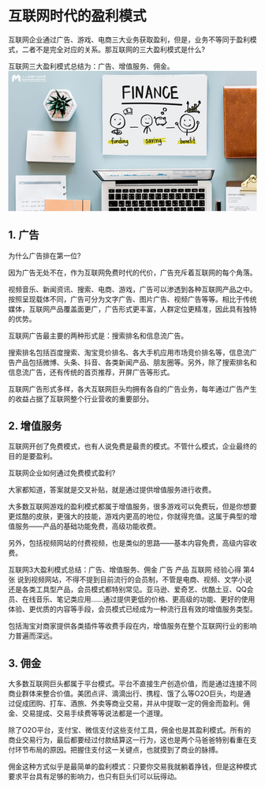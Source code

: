 # 互联网时代的盈利模式

 互联网企业通过广告、游戏、电商三大业务获取盈利，但是，业务不等同于盈利模式，二者不是完全对应的关系。那互联网的三大盈利模式是什么?

互联网三大盈利模式总结为：广告、增值服务、佣金。
![](images\盈利.jpg)
 

 ## 1. 广告

为什么广告排在第一位?

因为广告无处不在，作为互联网免费时代的代价，广告充斥着互联网的每个角落。

视频音乐、新闻资讯、搜索、电商、游戏，广告可以渗透到各种互联网产品之中。按照呈现载体不同，广告可分为文字广告、图片广告、视频广告等等。相比于传统媒体，互联网产品覆盖面更广，广告形式更丰富，人群定位更精准，因此具有独特的优势。

互联网广告最主要的两种形式是：搜索排名和信息流广告。

搜索排名包括百度搜索、淘宝竞价排名、各大手机应用市场竞价排名等，信息流广告产品包括微博、头条、抖音、各类新闻产品、朋友圈等。另外，除了搜索排名和信息流广告，还有传统的首页推荐，开屏广告等形式。

互联网广告形式多样，各大互联网巨头均拥有各自的广告业务，每年通过广告产生的收益占据了互联网整个行业营收的重要部分。

## 2. 增值服务

互联网开创了免费模式，也有人说免费是最贵的模式。不管什么模式，企业最终的目的是要盈利。

互联网企业如何通过免费模式盈利?

大家都知道，答案就是交叉补贴，就是通过提供增值服务进行收费。

大多数互联网游戏的盈利模式都属于增值服务，很多游戏可以免费玩，但是你想要更炫酷的皮肤，更强大的技能，游戏内更高的地位，你就得充值。这属于典型的增值服务——产品的基础功能免费，高级功能收费。

另外，包括视频网站的付费视频，也是类似的思路——基本内容免费，高级内容收费。

互联网3大盈利模式总结：广告、增值服务、佣金 广告 产品 互联网 经验心得 第4张
说到视频网站，不得不提到目前流行的会员制，不管是电商、视频、文学小说还是各类工具型产品，会员模式都特别常见。亚马逊、爱奇艺、优酷土豆、QQ会员、在线音乐、笔记类应用……通过提供更低的价格、更高级的功能、更好的使用体验、更优质的内容等手段，会员模式已经成为一种流行且有效的增值服务类型。

包括淘宝对商家提供各类插件等收费手段在内，增值服务在整个互联网行业的影响力普遍而深远。

## 3. 佣金
大多数互联网巨头都属于平台模式。平台不直接生产创造价值，而是通过连接不同商业群体来整合价值。美团点评、滴滴出行、携程、饿了么等O2O巨头，均是通过促成团购、打车、酒旅、外卖等商业交易，并从中提取一定的佣金而盈利。佣金、交易提成、交易手续费等等说法都是一个道理。

除了O2O平台，支付宝、微信支付这些支付工具，佣金也是其盈利模式。所有的商业交易行为，最后都要经过付款结算这一行为，这也是两个马爸爸特别看重在支付环节布局的原因。把握住支付这一关键点，也就摸到了商业的脉搏。

佣金这种方式似乎是最简单的盈利模式：只要你交易我就躺着挣钱，但是这种模式要求平台具有足够的影响力，也只有巨头们可以玩得动。